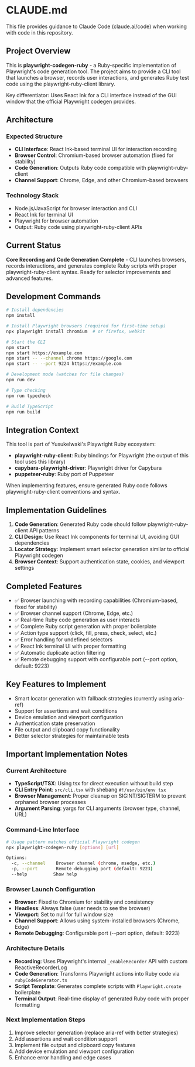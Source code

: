 # CLAUDE.md

This file provides guidance to Claude Code (claude.ai/code) when working with code in this repository.

## Project Overview

This is **playwright-codegen-ruby** - a Ruby-specific implementation of Playwright's code generation tool. The project aims to provide a CLI tool that launches a browser, records user interactions, and generates Ruby test code using the playwright-ruby-client library.

Key differentiator: Uses React Ink for a CLI interface instead of the GUI window that the official Playwright codegen provides.

## Architecture

### Expected Structure
- **CLI Interface**: React Ink-based terminal UI for interaction recording
- **Browser Control**: Chromium-based browser automation (fixed for stability)
- **Code Generation**: Outputs Ruby code compatible with playwright-ruby-client
- **Channel Support**: Chrome, Edge, and other Chromium-based browsers

### Technology Stack
- Node.js/JavaScript for browser interaction and CLI
- React Ink for terminal UI
- Playwright for browser automation
- Output: Ruby code using playwright-ruby-client APIs

## Current Status

**Core Recording and Code Generation Complete** - CLI launches browsers, records interactions, and generates complete Ruby scripts with proper playwright-ruby-client syntax. Ready for selector improvements and advanced features.

## Development Commands

```bash
# Install dependencies
npm install

# Install Playwright browsers (required for first-time setup)
npx playwright install chromium  # or firefox, webkit

# Start the CLI
npm start
npm start https://example.com
npm start -- --channel chrome https://google.com
npm start -- --port 9224 https://example.com

# Development mode (watches for file changes)
npm run dev

# Type checking
npm run typecheck

# Build TypeScript
npm run build
```

## Integration Context

This tool is part of YusukeIwaki's Playwright Ruby ecosystem:
- **playwright-ruby-client**: Ruby bindings for Playwright (the output of this tool uses this library)
- **capybara-playwright-driver**: Playwright driver for Capybara
- **puppeteer-ruby**: Ruby port of Puppeteer

When implementing features, ensure generated Ruby code follows playwright-ruby-client conventions and syntax.

## Implementation Guidelines

1. **Code Generation**: Generated Ruby code should follow playwright-ruby-client API patterns
2. **CLI Design**: Use React Ink components for terminal UI, avoiding GUI dependencies
3. **Locator Strategy**: Implement smart selector generation similar to official Playwright codegen
4. **Browser Context**: Support authentication state, cookies, and viewport settings

## Completed Features

- ✅ Browser launching with recording capabilities (Chromium-based, fixed for stability)
- ✅ Browser channel support (Chrome, Edge, etc.) 
- ✅ Real-time Ruby code generation as user interacts
- ✅ Complete Ruby script generation with proper boilerplate
- ✅ Action type support (click, fill, press, check, select, etc.)
- ✅ Error handling for undefined selectors
- ✅ React Ink terminal UI with proper formatting
- ✅ Automatic duplicate action filtering
- ✅ Remote debugging support with configurable port (--port option, default: 9223)

## Key Features to Implement

- Smart locator generation with fallback strategies (currently using aria-ref)
- Support for assertions and wait conditions
- Device emulation and viewport configuration
- Authentication state preservation
- File output and clipboard copy functionality
- Better selector strategies for maintainable tests

## Important Implementation Notes

### Current Architecture
- **TypeScript/TSX**: Using tsx for direct execution without build step
- **CLI Entry Point**: `src/cli.tsx` with shebang `#!/usr/bin/env tsx`
- **Browser Management**: Proper cleanup on SIGINT/SIGTERM to prevent orphaned browser processes
- **Argument Parsing**: yargs for CLI arguments (browser type, channel, URL)

### Command-Line Interface
```bash
# Usage pattern matches official Playwright codegen
npx playwright-codegen-ruby [options] [url]

Options:
  -c, --channel    Browser channel (chrome, msedge, etc.)
  -p, --port       Remote debugging port (default: 9223)
  --help          Show help
```

### Browser Launch Configuration
- **Browser**: Fixed to Chromium for stability and consistency
- **Headless**: Always false (user needs to see the browser)
- **Viewport**: Set to null for full window size
- **Channel Support**: Allows using system-installed browsers (Chrome, Edge)
- **Remote Debugging**: Configurable port (--port option, default: 9223)

### Architecture Details
- **Recording**: Uses Playwright's internal `_enableRecorder` API with custom ReactiveRecorderLog
- **Code Generation**: Transforms Playwright actions into Ruby code via `rubyCodeGenerator.ts`
- **Script Template**: Generates complete scripts with `Playwright.create` boilerplate
- **Terminal Output**: Real-time display of generated Ruby code with proper formatting

### Next Implementation Steps
1. Improve selector generation (replace aria-ref with better strategies)
2. Add assertions and wait condition support
3. Implement file output and clipboard copy features
4. Add device emulation and viewport configuration
5. Enhance error handling and edge cases